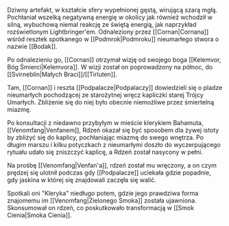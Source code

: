 Dziwny artefakt, w kształcie sfery wypełnionej gęstą, wirującą szarą mgłą. Pochłaniał wszelką negatywną energię w okolicy jak również wchodził w silną, wybuchową niemal reakcję ze świętą energią, jak naprzykład rozświetlonym Lightbringer'em. Odnaleziony przez [[Cornan|Cornana]] wśród resztek spotkanego w [[Podmrok|Podmroku]] nieumarłego stwora o nazwie [[Bodak]].

Po odnalezieniu go, [[Cornan]] otrzymał wizję od swojego boga [[Kelemvor, Bóg Śmierci|Kelemvora]]. W wizji został on poprowadzony na północ, do [[Svirneblin|Małych Braci]]/[[Tirluten]].

Tam, [[Cornan]] i reszta [[Podpalacze|Podpalaczy]] dowiedzieli się o pladze nieumarłych pochodzącej ze starożytnej wręcz kapliczki starej Trójcy Umarłych. Zbliżenie się do niej było obecnie niemożliwe przez śmiertelną miazmę.

Po konsultacji z niedawno przybyłym w mieście klerykiem Bahamuta, [[Venomfang|Venfanem]], Rdzeń okazał się być sposobem dla żywej istoty by zbliżyć się do kaplicy, pochłaniając miazmę do swego wnętrza. Po długim marszu i kilku potyczkach z nieumarłymi doszło do wyczerpującego rytuału udało się zniszczyć kaplicę, a Rdzeń został nasycony w pełni.

Na prośbę [[Venomfang|Venfan'a]], rdzeń został mu wręczony, a on czym prędzej się ulotnił podczas gdy [[Podpalacze]] uciekała gdzie popadnie, gdy jaskina w której się znajdowali zaczęła się walić.

Spotkali oni "Kleryka" niedługo potem, gdzie jego prawdziwa forma znajomemu im [[Venomfang|Zielonego Smoka]] została ujawniona. Skonsumował on rdzeń, co poskutkowało transformacją w [[Smok Cienia|Smoka Cienia]].